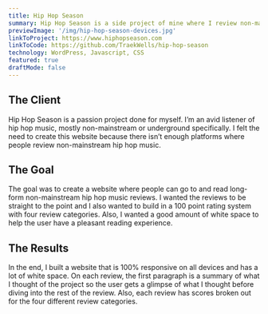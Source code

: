 ```yaml
---
title: Hip Hop Season
summary: Hip Hop Season is a side project of mine where I review non-mainstream hip-hop music and blog about my thoughts about all things related to hip hop music and the culture. I built this as a custom Wordpress theme.
previewImage: '/img/hip-hop-season-devices.jpg'
linkToProject: https://www.hiphopseason.com
linkToCode: https://github.com/TraekWells/hip-hop-season
technology: WordPress, Javascript, CSS
featured: true
draftMode: false
---
```


## The Client

Hip Hop Season is a passion project done for myself. I’m an avid listener of hip hop music, mostly non-mainstream or underground specifically. I felt the need to create this website because there isn’t enough platforms where people review non-mainstream hip hop music.

## The Goal

The goal was to create a website where people can go to and read long-form non-mainstream hip hop music reviews. I wanted the reviews to be straight to the point and I also wanted to build in a 100 point rating system with four review categories. Also, I wanted a good amount of white space to help the user have a pleasant reading experience.

## The Results

In the end, I built a website that is 100% responsive on all devices and has a lot of white space. On each review, the first paragraph is a summary of what I thought of the project so the user gets a glimpse of what I thought before diving into the rest of the review. Also, each review has scores broken out for the four different review categories.
